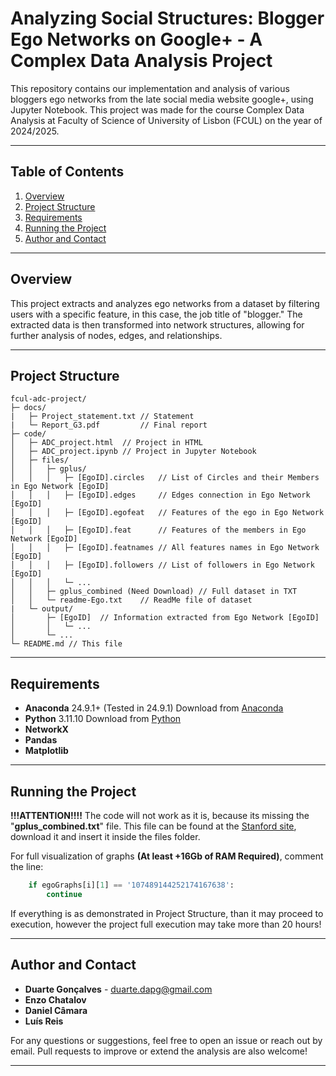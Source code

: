 # Analyzing Social Structures: Blogger Ego Networks on Google+ - A Complex Data Analysis Project

This repository contains our implementation and analysis of various bloggers ego networks from the late social media website google+, using Jupyter Notebook. This project was made for the course Complex Data Analysis at Faculty of Science of University of Lisbon (FCUL) on the year of 2024/2025.

---

## Table of Contents

1. [Overview](#overview)
2. [Project Structure](#project-structure) 
3. [Requirements](#requirements)
4. [Running the Project](#running-the-project) 
5. [Author and Contact](#author-and-contact)

---

## Overview

This project extracts and analyzes ego networks from a dataset by filtering users with a specific feature, in this case, the job title of "blogger." The extracted data is then transformed into network structures, allowing for further analysis of nodes, edges, and relationships.

---

## Project Structure

```
fcul-adc-project/
├─ docs/
|   ├─ Project_statement.txt // Statement
|   └─ Report_G3.pdf         // Final report
├─ code/
│   ├─ ADC_project.html  // Project in HTML
│   ├─ ADC_project.ipynb // Project in Jupyter Notebook
│   ├─ files/
│   │   ├─ gplus/
│   │   │   ├─ [EgoID].circles   // List of Circles and their Members in Ego Network [EgoID]
│   │   │   ├─ [EgoID].edges     // Edges connection in Ego Network [EgoID]
│   │   │   ├─ [EgoID].egofeat   // Features of the ego in Ego Network [EgoID]
│   │   │   ├─ [EgoID].feat      // Features of the members in Ego Network [EgoID]
│   │   │   ├─ [EgoID].featnames // All features names in Ego Network [EgoID]
│   │   │   ├─ [EgoID].followers // List of followers in Ego Network [EgoID] 
│   │   │   └─ ...
│   │   ├─ gplus_combined (Need Download) // Full dataset in TXT
│   │   └─ readme-Ego.txt    // ReadMe file of dataset
|   └─ output/
│       ├─ [EgoID]  // Information extracted from Ego Network [EgoID]
│       │   └─ ... 
│       └─ ...
└─ README.md // This file
```

---

## Requirements

- **Anaconda** 24.9.1+ (Tested in 24.9.1)
    Download from [Anaconda](https://www.anaconda.com/download/success)
- **Python** 3.11.10
    Download from [Python](https://www.python.org/downloads/)
- **NetworkX**
- **Pandas**
- **Matplotlib**

---

## Running the Project

**!!!ATTENTION!!!!**
The code will not work as it is, because its missing the "**gplus_combined.txt**" file. This file can be found at the [Stanford site](https://snap.stanford.edu/data/ego-Gplus.html), download it and insert it inside the files folder.

For full visualization of graphs **(At least +16Gb of RAM Required)**, comment the line:
```python
    if egoGraphs[i][1] == '107489144252174167638':
        continue
```

If everything is as demonstrated in Project Structure, than it may proceed to execution, however the project full execution may take more than 20 hours!

---
## Author and Contact

- **Duarte Gonçalves** - [duarte.dapg@gmail.com](mailto:duarte.dapg@gmail.com)
- **Enzo Chatalov**
- **Daniel Câmara**
- **Luís Reis**

For any questions or suggestions, feel free to open an issue or reach out by email. Pull requests to improve or extend the analysis are also welcome!

---





